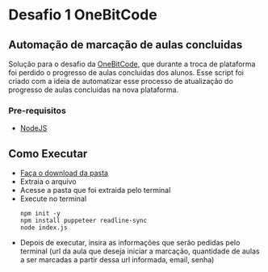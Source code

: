 # Desafio 1 OneBitCode

## Automação de marcação de aulas concluidas
Solução para o desafio da [OneBitCode](https://comunidade.onebitcode.com/feed), que durante a troca de plataforma foi perdido o progresso de aulas concluidas dos alunos. Esse script foi criado com a ideia de automatizar esse processo de atualização do progresso de aulas concluidas na nova plataforma.

### Pre-requisitos
- [NodeJS](https://nodejs.org/en/)

## Como Executar

- [Faça o download da pasta](https://github.com/viniciuschavier/Desafio1OneBitCode/archive/refs/heads/master.zip)
- Extraia o arquivo
- Acesse a pasta que foi extraida pelo terminal
- Execute no terminal
  ```
  npm init -y
  npm install puppeteer readline-sync
  node index.js
  ```
- Depois de executar, insira as informações que serão pedidas pelo terminal (url da aula que deseja iniciar a marcação, quantidade de aulas a ser marcadas a partir dessa url informada, email, senha)